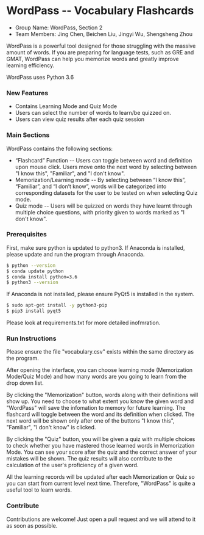 # WordPass -- Vocabulary Flashcards

- Group Name: WordPass, Section 2
- Team Members: Jing Chen, Beichen Liu, Jingyi Wu, Shengsheng Zhou

WordPass is a powerful tool designed for those struggling with the massive amount of words. If you are preparing for language tests, such as GRE and GMAT, WordPass can help you memorize words and greatly improve learning efficiency.

WordPass uses Python 3.6

### New Features

  - Contains Learning Mode and Quiz Mode
  - Users can select the number of words to learn/be quizzed on.
  - Users can view quiz results after each quiz session

### Main Sections

WordPass contains the following sections:

* “Flashcard” Function -- Users can toggle between word and definition upon mouse click. Users move onto the next word by selecting between "I know this", "Familiar", and "I don't know".
* Memorization/Learning mode -- By selecting between “I know this”, “Familiar”, and “I don’t know”, words will be categorized into corresponding datasets for the user to be tested on when selecting Quiz mode.
* Quiz mode -- Users will be quizzed on words they have learnt through multiple choice questions, with priority given to words marked as "I don't know".


### Prerequisites

First, make sure python is updated to python3. If Anaconda is installed, please update and run the program through Anaconda.

```sh
$ python --version
$ conda update python
$ conda install python=3.6
$ python3 --version
```
If Anaconda is not installed, please ensure PyQt5 is installed in the system.

```sh
$ sudo apt-get install -y python3-pip
$ pip3 install pyqt5
```
Please look at requirements.txt for more detailed inofmration.

### Run Instructions

Please ensure the file "vocabulary.csv" exists within the same directory as the program.

After opening the interface, you can choose learning mode (Memorization Mode/Quiz Mode) and how many words are you going to learn from the drop down list. 

By clicking the "Memorization" button, words along with their definitions will show up. You need to choose to what extent you know the given word and "WordPass" will save the infomation to memory for future learning. The flashcard will toggle between the word and its definition when clicked. The next word will be shown only after one of the buttons "I know this", "Familiar", "I don't know" is clicked.

By clicking the "Quiz" button, you will be given a quiz with multiple choices to check whether you have mastered those learned words in Memorization Mode. You can see your score after the quiz and the correct answer of your mistakes will be shown. The quiz results will also contribute to the calculation of the user's proficiency of a given word.

All the learning records will be updated after each Memorization or Quiz so you can start from current level next time. Therefore, "WordPass" is quite a useful tool to learn words.


### Contribute

Contributions are welcome! Just open a pull request and we will attend to it as soon as possible.

